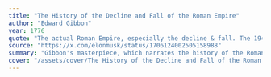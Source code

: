 ```yaml
---
title: "The History of the Decline and Fall of the Roman Empire"
author: "Edward Gibbon"
year: 1776
quote: "The actual Roman Empire, especially the decline & fall. The 1946 edition of Gibbon has the best book spine art I’ve ever seen."
source: "https://x.com/elonmusk/status/1706124002505158988"
summary: "Gibbon's masterpiece, which narrates the history of the Roman Empire from the second century a.d. to its collapse in the west in the fifth century and in the east in the fifteenth century, is widely considered the greatest work of history ever written. This abridgment retains the full scope of the original, but in a compass equivalent to a long novel. Casual readers now have access to the full sweep of Gibbon's narrative, while instructors and students have a volume that can be read in a single term. This unique edition emphasizes elements ignored in all other abridgments--in particular the role of religion in the empire and the rise of Islam.From the Trade Paperback edition."
cover: "/assets/cover/The History of the Decline and Fall of the Roman Empire.jpg"
---
```

